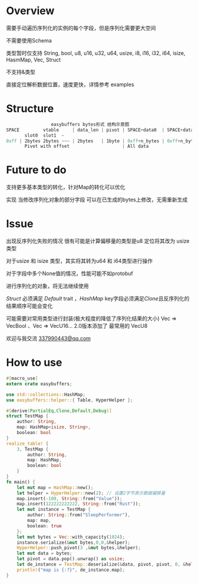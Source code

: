 # Overview

需要手动遍历序列化的实例的每个字段，但是序列化需要更大空间

不需要使用Schema

类型暂时仅支持 String, bool, u8, u16, u32, u64, usize, i8, i16, i32, i64, isize, HasmMap, Vec, Struct

不支持&类型

直接定位解析数据位置，速度更快，详情参考 examples

# Structure

```rust
                 easybuffers bytes形式 结构示意图  
SPACE         vtable     | data_len | pivot | SPACE+data0  | SPACE+data1  | ~ |
       slot0  slot1  ~  
0xff | 2bytes 2bytes ~~~ | 2bytes   | 1byte | 0xff+n_bytes | 0xff+n_bytes | ~ |
       Pivot with offset                    | All data                        | 
```
# Future to do

支持更多基本类型的转化，针对Map的转化可以优化

实现 当修改序列化对象的部分字段 可以在已生成的bytes上修改，无需重新生成

# Issue

出现反序列化失败的情况 很有可能是计算偏移量的类型是u8 定位将其改为 usize 类型

对于usize 和 isize 类型，其实将其转为u64 和 i64类型进行操作

对于字段中多个None值的情况，性能可能不如protobuf

进行序列化的对象，将无法继续使用

*Struct* 必须满足 *Default* trait ，*HashMap* key字段必须满足*Clone*且反序列化的结果顺序可能会变化

可能需要对常用类型进行封装(极大程度的降低了序列化结果的大小) Vec<bool> => VecBool 、Vec<u16> => VecU16... 2.0版本添加了 最常用的 VecU8 

欢迎与我交流 337990443@qq.com

# How to use

```rust
#[macro_use]
extern crate easybuffers;

use std::collections::HashMap;
use easybuffers::helper::{ Table, HyperHelper };

#[derive(PartialEq,Clone,Default,Debug)]
struct TestMap {
    author: String,
    map: HashMap<isize, String>,
    boolean: bool
}
realize_table! {
    3, TestMap { 
        author: String,
        map: HashMap,
        boolean: bool
    }
}
fn main() {
    let mut map = HashMap::new();
    let helper = HyperHelper::new(2); // 设置2字节表示数据偏移量
    map.insert(-100, String::from("Value"));
    map.insert(122222222222, String::from("Rust"));
    let mut instance = TestMap {
        author: String::from("SleepPerformer"),
        map: map,
        boolean: true
    };
    let mut bytes = Vec::with_capacity(1024);
    instance.serialize(&mut bytes,0,0,&helper);
    HyperHelper::push_pivot(3 ,&mut bytes,&helper); 
    let mut data = bytes;
    let pivot = data.pop().unwrap() as usize;
    let de_instance = TestMap::deserialize(&data, pivot, pivot, 0, &helper);
    println!("map is {:?}", de_instance.map);
}
```